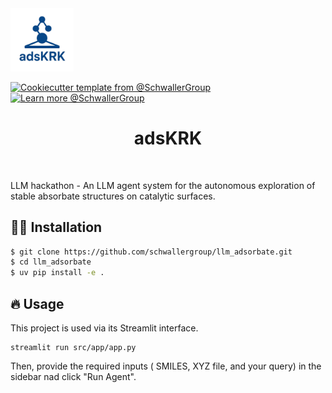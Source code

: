 <img alt="Project logo" src="./assets/logo.png" width="20%">

<br>


[![Cookiecutter template from @SchwallerGroup](https://img.shields.io/badge/Cookiecutter-schwallergroup-blue)](https://github.com/schwallergroup/liac-repo)
[![Learn more @SchwallerGroup](https://img.shields.io/badge/Learn%20%0Amore-schwallergroup-blue)](https://schwallergroup.github.io)




<h1 align="center">
  adsKRK
</h1>


<br>

LLM hackathon - An LLM agent system for the autonomous exploration of stable absorbate structures on catalytic surfaces.

## 👩‍💻 Installation
```bash
$ git clone https://github.com/schwallergroup/llm_adsorbate.git
$ cd llm_adsorbate
$ uv pip install -e .
```

## 🔥 Usage
This project is used via its Streamlit interface.
```shell
streamlit run src/app/app.py
```

Then, provide the required inputs ( SMILES, XYZ file, and your query) in the sidebar nad click "Run Agent".
